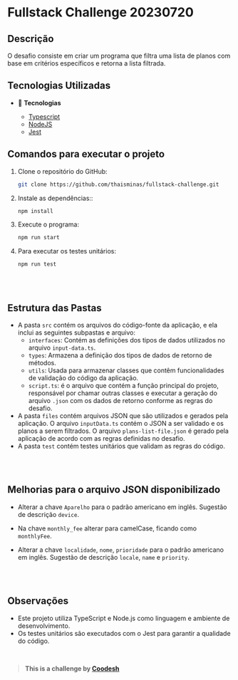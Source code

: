 # Fullstack Challenge 20230720

## Descrição

O desafio consiste em criar um programa que filtra uma lista de planos com base em critérios específicos e retorna a lista filtrada.

## Tecnologias Utilizadas
- 🧩 **Tecnologias**

    - [Typescript](https://www.typescriptlang.org/)
    - [NodeJS](https://nodejs.org/en/)
    - [Jest](https://jestjs.io/pt-BR/docs/getting-started)


## Comandos para executar o projeto


1. Clone o repositório do GitHub:

   ```sh
   git clone https://github.com/thaisminas/fullstack-challenge.git
   ```

2. Instale as dependências::

   ```sh
   npm install
   ```


3. Execute o programa:

   ```sh
   npm run start
   ```


4. Para executar os testes unitários:

   ```sh
   npm run test
   ```

<br/><br/>

## Estrutura das Pastas

* A pasta `src` contém os arquivos do código-fonte da aplicação, e ela inclui as seguintes subpastas e arquivo:
  * `interfaces`: Contém as definições dos tipos de dados utilizados no arquivo `input-data.ts`.
  * `types`: Armazena a definição dos tipos de dados de retorno de métodos.
  * `utils`: Usada para armazenar classes que contêm funcionalidades de validação do código da aplicação.
  * `script.ts`: é o arquivo que contém a função principal do projeto, responsável por chamar outras classes e executar a geração do arquivo `.json` com os dados de retorno conforme as regras do desafio.
* A pasta `files` contém arquivos JSON que são utilizados e gerados pela aplicação. O arquivo `inputData.ts` contém o JSON a ser validado e os planos a serem filtrados. O arquivo `plans-list-file.json` é gerado pela aplicação de acordo com as regras definidas no desafio.
* A pasta `test` contém testes unitários que validam as regras do código.

<br/><br/>

## Melhorias para o arquivo JSON disponibilizado
* Alterar a chave `Aparelho` para o padrão americano em inglês. Sugestão de descrição `device`.

* Na chave `monthly_fee` alterar para camelCase, ficando como `monthlyFee`.

* Alterar a chave `localidade`, `nome`, `prioridade` para o padrão americano em inglês. Sugestão de descrição `locale`, `name` e `priority`.


<br/><br/>

## Observações

*  Este projeto utiliza TypeScript e Node.js como linguagem e ambiente de desenvolvimento.
* Os testes unitários são executados com o Jest para garantir a qualidade do código.

<b></br>




>  This is a challenge by [Coodesh](https://coodesh.com/)

